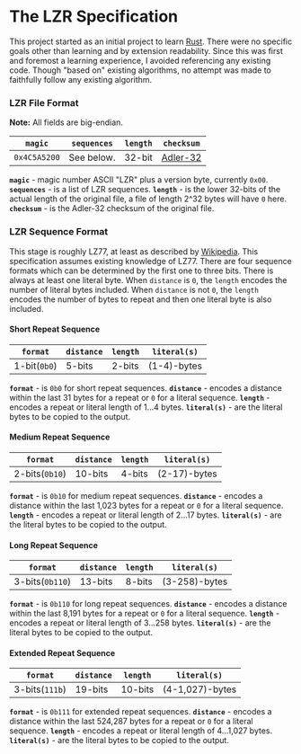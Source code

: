 # The LZR Specification
This project started as an initial project to learn [Rust](https://www.rust-lang.org/). There were no specific goals other than learning and by extension readability. Since this was first and foremost a learning experience, I avoided referencing any existing code. Though "based on" existing algorithms, no attempt was made to faithfully follow any existing algorithm.

### LZR File Format
**Note:** All fields are big-endian.

| `magic` | `sequences` | `length` | `checksum` |
| - | - | - | - |
| `0x4C5A5200` | See below. | 32-bit | [Adler-32](https://en.wikipedia.org/wiki/Adler-32) |

**`magic`** - magic number ASCII "LZR" plus a version byte, currently `0x00`.
**`sequences`** - is a list of LZR sequences.
**`length`** - is the lower 32-bits of the actual length of the original file, a file of length 2^32 bytes will have `0` here.
**`checksum`** - is the Adler-32 checksum of the original file.

### LZR Sequence Format
This stage is roughly LZ77, at least as described by [Wikipedia](https://en.wikipedia.org/wiki/LZ77_and_LZ78#LZ77). This specification assumes existing knowledge of LZ77. There are four sequence formats which can be determined by the first one to three bits. There is always at least one literal byte. When `distance` is `0`, the `length` encodes the number of literal bytes included. When `distance` is not `0`, the `length` encodes the number of bytes to repeat and then one literal byte is also included.

#### Short Repeat Sequence
| `format` | `distance` | `length` | `literal(s)` |
| - | - | - | - |
| 1-bit(`0b0`) | 5-bits | 2-bits | (1-4)-bytes |

**`format`** - is `0b0` for short repeat sequences.
**`distance`** - encodes a distance within the last 31 bytes for a repeat or `0` for a literal sequence.
**`length`** - encodes a repeat or literal length of 1...4 bytes.
**`literal(s)`** - are the literal bytes to be copied to the output.

#### Medium Repeat Sequence
| `format` | `distance` | `length` | `literal(s)` |
| - | - | - | - |
| 2-bits(`0b10`) | 10-bits | 4-bits | (2-17)-bytes |

**`format`** - is `0b10` for medium repeat sequences.
**`distance`** - encodes a distance within the last 1,023 bytes for a repeat or `0` for a literal sequence.
**`length`** - encodes a repeat or literal length of 2...17 bytes.
**`literal(s)`** - are the literal bytes to be copied to the output.

#### Long Repeat Sequence
| `format` | `distance` | `length` | `literal(s)` |
| - | - | - | - |
| 3-bits(`0b110`) | 13-bits | 8-bits | (3-258)-bytes |

**`format`** - is `0b110` for long repeat sequences.
**`distance`** - encodes a distance within the last 8,191 bytes for a repeat or `0` for a literal sequence.
**`length`** - encodes a repeat or literal length of 3...258 bytes.
**`literal(s)`** - are the literal bytes to be copied to the output.

#### Extended Repeat Sequence
| `format` | `distance` | `length` | `literal(s)` |
| - | - | - | - |
| 3-bits(`111b`) | 19-bits | 10-bits | (4-1,027)-bytes |

**`format`** - is `0b111` for extended repeat sequences.
**`distance`** - encodes a distance within the last 524,287 bytes for a repeat or `0` for a literal sequence.
**`length`** - encodes a repeat or literal length of 4...1,027 bytes.
**`literal(s)`** - are the literal bytes to be copied to the output.
